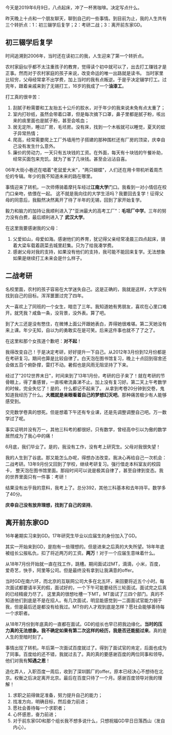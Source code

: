 今天是2019年6月9日，八点起床，冲了一杯黑咖啡。决定写点什么。

昨天晚上十点和一个朋友聊天，聊到自己的一些事情。到目前为止，我的人生共有三个转折点：1：初三辍学后复学；2：考研二战；3：离开前东家GD。

## 初三辍学后复学

时间追溯到2006年，当时还在读初三的我，人生迎来了第一个转折点。

农村家庭似乎都不太注重孩子的教育，觉得读个初中就可以了，出去打工赚钱才是正事。然而对于农村家庭的孩子来说，改变命运的唯一出路就是读书。
当时家里比较穷，父母经常拿不出学费，加上当时的我有点叛逆。于是乎决定辍学打工。过完年，跟着亲戚来到了无锡打工，16岁的我成了一个**油漆工**。

打工真的很辛苦：

1. 刮腻子粉需要和工友抬五十公斤的胶水，对于年少的我来说未免有点太重了；
2. 室内打砂纸，虽然会带着口罩，但是每次摘下口罩，鼻子里都是腻子粉，咳出来的痰里面也是腻子粉，甚至会咳血；
3. 居无定所，睡过厂房，毛坯房。没有床，找到一个木板就可以睡觉，夏天的蚊子异常热情；
4. 爬高，经常需要爬上工厂外墙用竹子搭建的那种围栏还有厂房的顶梁，庆幸自己没有发生什么意外。
5. 廉价的劳动力，一天只有五块钱的工资。在外面，每天有十块钱的午餐补助，经常买面包来充饥，就为了省了几块钱。甚至会沾沾自喜。

06年大街小巷还在唱着"老鼠爱大米"，"两只蝴蝶"，人们还在用卡带机听着周杰伦的专辑。年少的我不知道未来的路在哪里。

事情迎来了转机，一次师傅骑着摩托车经过**江南大学**门口。我看到一对小情侣在校门口亲吻，依偎在一起。
这不就是我向往的大学生活吗？我要回去复学！征得父母的同意后，我毅然决然离开了待了半年的无锡，回到了家开始复学。

毅力和脑力的加持让我顺利进入了"亚洲最大的高考工厂"：**毛坦厂中学**。三年的努力没有白费，最后顺利进入了 **武汉大学**。

在这里我要感谢我的父母：
1. 父爱如山，母爱如海。感谢他们的养育，犹记得父亲经常凌晨三四点起床，骑着大梁车载着蔬菜去城里赶集。只为了给我凑学费。
2. 感谢父母对我的支持，如果没有他们的支持，我可能不能回来复学。无法想象如果是继续打工未来会是什么样子。

## 二战考研

名校里面，农村的孩子容易在大学迷失自己。这是正确的，我就是这样，大学没有找到自己的目标。浑浑噩噩过完了四年。

大一喜欢上了同班的一个女生，暗恋了三年。我知道她有男朋友，喜欢在心里口难开。就凭我？咸鱼一条，没背景，没外表。算了吧。

到了大三还是没有憋住，在微博上面公开跟她表白，弄得她很难堪。第二天她没有来上课。年少无知，自以为的勇敢实在是可笑。后来这件事也就不了了之了。

在这里和那个女孩道个歉吧：**对不起**！

我得改变自己！于是决定考研，好好提升一下自己。从2012年3月份到12月份都是在考研复习。期间也算是比较自律了。白天泡在图书馆复习，晚上十点回到宿舍还会做五百个俯卧撑，雷打不动。暑假也是风雨无阻坚持了下来。

经过了"2012世界末日"，时间来到了13年1月份，考研的日子来了！就在考研的节骨眼上，得了重感冒，一直咳嗽流鼻涕不止。加上没有复习好。第二天上午考数学的时候，完全失忆了！是的，什么都记不起来了。
从拿到考卷20分钟到交卷，鬼知道我经历了什么。**大概就是亲眼看着自己的梦想幻灭吧**。那种痛苦极少有人能够感受到。

交完数学卷真的想死。但是想着下午还有专业课，还是先调整调整自己吧。万一数学过了呢。

事实证明并没有万一，其他三科考的都很好。只有数学，曾经高中引以为傲的数学居然成为了我心中的痛！

6月底，我们毕业了。是的，我没有工作，没有考上研究生。父母对我很失望！

我的人生到了谷底。那又能怎么办呢，得想办法改变。我决心再给自己一次机会：二战考研。13年9月份又回到了学校，继续考研复习。强行借走本科室友的校园卡，
整天泡在图书馆里面。那段时间可以说是极其自律了，甚至自律到变态。我的世界里面只有一件事：考研！

结果没有出乎我的意料，我考上了。总分392，其他三科基本和去年持平。数学多了40分。

**庆幸自己没有放弃理想，找到了自己的坚持**。

## 离开前东家GD

16年暑期实习来到GD。17年研究生毕业以应届生的身份加入了GD。

其实一开始来到GD，是抱有一些理想的。但是进来之后真的大失所望。18年年底被组长公报私仇，扣了将近两万的工资。**两万**！对于一个应届生意味着什么。

从18年7月份开始就一直在找工作，跳槽。期间面试过MT，滴滴，小米，百度，爱奇艺，快手，阿里等公司。但是最终没有拿到让我满意的offer。

当时GD在南六环，而北京的互联网公司大多在北五环，来回要将近五个小时。每次面试都要请半天的假，面试好的，一个下午可能要经历三轮面试。面试完之后真的已经精疲力尽了。
这里真的很想吐槽一下MT，MT面试了三四个部门。真的不知道他们到底是不是在招人。有几次面试，明显能感觉到一二面面试官能力弱于我，但是最后还是都没有给我过。MT你的人才观到底是怎样？愿社会能够善待每一个求职者。

从18年7月份到年底真的一直都在面试。GD的组长也早已把我边缘化。**当时的压力真的无法想象。我不确定如果有第二次这样的经历，我是否还能挺过来**。真的是人生的至暗时刻了。

事情出现了转机，年后第一次面试百度就过了。得到了面试官的肯定，后面也成为了同事。百度给的还不错，我就过去了。真的真的要感谢百度的两位同事和领导。他们对我有**知遇之恩**！

造化弄人，入职百度一周后，收到了深圳鹅厂的offer。原本已经决心不想待在北京。权衡之后决定离开北京。最后在百度只待了一个月。感谢百度领导对我的理解！

1. 求职之前得做足准备，努力提升自己的能力；
2. 找准方向，明确目标，然后奋力前进；
3. 愿社会善待每一个求职者；
4. 心怀感恩，奋力前进；
5. 对于前东家GD和那个组长我不想多说什么，只想祝福GD早日日落西山（发自内心）。
